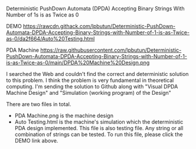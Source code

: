 Deterministic PushDown Automata (DPDA) Accepting Binary Strings With Number of 1s is as Twice as 0

DEMO
https://rawcdn.githack.com/lpbutun/Deterministic-PushDown-Automata-DPDA-Accepting-Binary-Strings-with-Number-of-1-is-as-Twice-as-0/da2f664/Auto%20Testing.html

PDA Machine
https://raw.githubusercontent.com/lpbutun/Deterministic-PushDown-Automata-DPDA-Accepting-Binary-Strings-with-Number-of-1-is-as-Twice-as-0/main/DPDA%20Machine%20Design.png

I searched the Web and couldn't find the correct and deterministic solution to this problem. I think the problem is very fundamental in theoretical computing.
I'm sending the solution to Github along with "Visual DPDA Machine Design" and "Simulation (working program) of the Design"

There are two files in total.
* PDA Machine.png is the machine design
* Auto Testing.html is the machine's simulation which the deterministic PDA design implemented. This file is also testing file. Any string or all combination of strings   can be tested. To run this file, please click the DEMO link above. 

